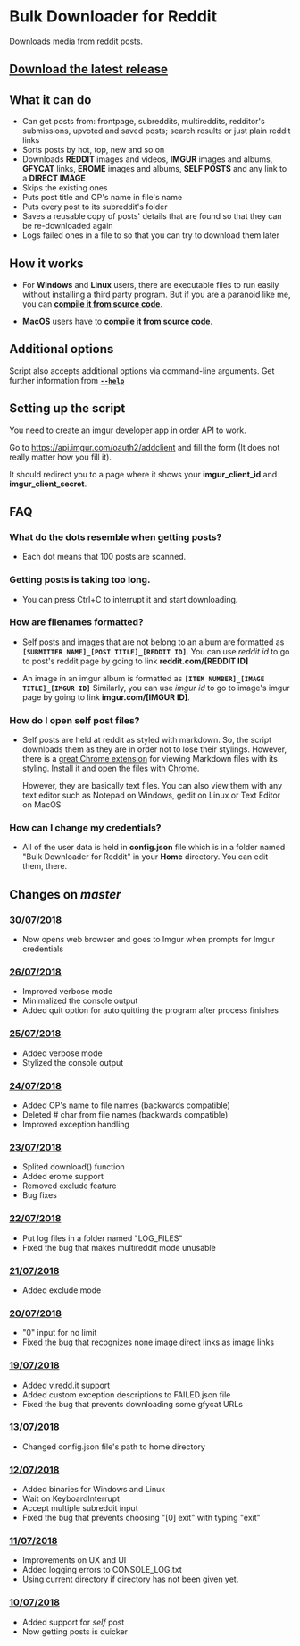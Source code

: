 # Bulk Downloader for Reddit
Downloads media from reddit posts.

## [Download the latest release](https://github.com/aliparlakci/bulk-downloader-for-reddit/releases/latest)

## What it can do
- Can get posts from: frontpage, subreddits, multireddits, redditor's submissions, upvoted and saved posts; search results or just plain reddit links
- Sorts posts by hot, top, new and so on
- Downloads **REDDIT** images and videos, **IMGUR** images and albums, **GFYCAT** links, **EROME** images and albums, **SELF POSTS** and any link to a **DIRECT IMAGE**
- Skips the existing ones
- Puts post title and OP's name in file's name
- Puts every post to its subreddit's folder
- Saves a reusable copy of posts' details that are found so that they can be re-downloaded again
- Logs failed ones in a file to so that you can try to download them later

## How it works
- For **Windows** and **Linux** users, there are executable files to run easily without installing a third party program. But if you are a paranoid like me, you can **[compile it from source code](docs/COMPILE_FROM_SOURCE.md)**.
  
- **MacOS** users have to **[compile it from source code](docs/COMPILE_FROM_SOURCE.md)**.

## Additional options
Script also accepts additional options via command-line arguments. Get further information from **[`--help`](docs/COMMAND_LINE_ARGUMENTS.md)**

## Setting up the script
  You need to create an imgur developer app in order API to work.
  
  Go to https://api.imgur.com/oauth2/addclient and fill the form (It does not really matter how you fill it).
  
  It should redirect you to a page where it shows your **imgur_client_id** and **imgur_client_secret**.
  
## FAQ
### What do the dots resemble when getting posts?
- Each dot means that 100 posts are scanned. 
  
### Getting posts is taking too long.
- You can press Ctrl+C to interrupt it and start downloading.
  
### How are filenames formatted?
- Self posts and images that are not belong to an album are formatted as **`[SUBMITTER NAME]_[POST TITLE]_[REDDIT ID]`**.
  You can use *reddit id* to go to post's reddit page by going to link **reddit.com/[REDDIT ID]**
  
- An image in an imgur album is formatted as **`[ITEM NUMBER]_[IMAGE TITLE]_[IMGUR ID]`**
  Similarly, you can use *imgur id* to go to image's imgur page by going to link **imgur.com/[IMGUR ID]**.

### How do I open self post files?
- Self posts are held at reddit as styled with markdown. So, the script downloads them as they are in order not to lose their stylings.
  However, there is a [great Chrome extension](https://chrome.google.com/webstore/detail/markdown-viewer/ckkdlimhmcjmikdlpkmbgfkaikojcbjk) for viewing Markdown files with its styling. Install it and open the files with [Chrome](https://www.google.com/intl/tr/chrome/).  

  However, they are basically text files. You can also view them with any text editor such as Notepad on Windows, gedit on Linux or Text Editor on MacOS

### How can I change my credentials?
- All of the user data is held in **config.json** file which is in a folder named "Bulk Downloader for Reddit" in your **Home** directory. You can edit 
  them, there.

## Changes on *master*
### [30/07/2018](https://github.com/aliparlakci/bulk-downloader-for-reddit/tree/af294929510f884d92b25eaa855c29fc4fb6dcaa)
- Now opens web browser and goes to Imgur when prompts for Imgur credentials

### [26/07/2018](https://github.com/aliparlakci/bulk-downloader-for-reddit/tree/1623722138bad80ae39ffcd5fb38baf80680deac)
- Improved verbose mode
- Minimalized the console output
- Added quit option for auto quitting the program after process finishes

### [25/07/2018](https://github.com/aliparlakci/bulk-downloader-for-reddit/tree/1623722138bad80ae39ffcd5fb38baf80680deac)
- Added verbose mode
- Stylized the console output

### [24/07/2018](https://github.com/aliparlakci/bulk-downloader-for-reddit/tree/7a68ff3efac9939f9574c2cef6184b92edb135f4)
- Added OP's name to file names (backwards compatible)
- Deleted # char from file names (backwards compatible)
- Improved exception handling

### [23/07/2018](https://github.com/aliparlakci/bulk-downloader-for-reddit/tree/7314e17125aa78fd4e6b28e26fda7ec7db7e0147)
- Splited download() function
- Added erome support
- Removed exclude feature
- Bug fixes

### [22/07/2018](https://github.com/aliparlakci/bulk-downloader-for-reddit/tree/6e7463005051026ad64006a8580b0b5dc9536b8c)
- Put log files in a folder named "LOG_FILES"
- Fixed the bug that makes multireddit mode unusable

### [21/07/2018](https://github.com/aliparlakci/bulk-downloader-for-reddit/tree/4a8c2377f9fb4d60ed7eeb8d50aaf9a26492462a)
- Added exclude mode

### [20/07/2018](https://github.com/aliparlakci/bulk-downloader-for-reddit/tree/7548a010198fb693841ca03654d2c9bdf5742139)
- "0" input for no limit
- Fixed the bug that recognizes none image direct links as image links

### [19/07/2018](https://github.com/aliparlakci/bulk-downloader-for-reddit/tree/41cbb58db34f500a8a5ecc3ac4375bf6c3b275bb)
- Added v.redd.it support
- Added custom exception descriptions to FAILED.json file
- Fixed the bug that prevents downloading some gfycat URLs

### [13/07/2018](https://github.com/aliparlakci/bulk-downloader-for-reddit/tree/9f831e1b784a770c82252e909462871401a05c11)
- Changed config.json file's path to home directory

### [12/07/2018](https://github.com/aliparlakci/bulk-downloader-for-reddit/tree/50a77f6ba54c24f5647d5ea4e177400b71ff04a7)
- Added binaries for Windows and Linux
- Wait on KeyboardInterrupt
- Accept multiple subreddit input
- Fixed the bug that prevents choosing "[0] exit" with typing "exit"

### [11/07/2018](https://github.com/aliparlakci/bulk-downloader-for-reddit/tree/a28a7776ab826dea2a8d93873a94cd46db3a339b)
- Improvements on UX and UI
- Added logging errors to CONSOLE_LOG.txt
- Using current directory if directory has not been given yet.

### [10/07/2018](https://github.com/aliparlakci/bulk-downloader-for-reddit/tree/ffe3839aee6dc1a552d95154d817aefc2b66af81)
- Added support for *self* post
- Now getting posts is quicker
